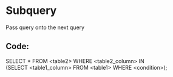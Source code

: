
# Subquery

Pass query onto the next query

## Code:

SELECT * FROM \<table2\> WHERE \<table2_column\> IN  
(SELECT  \<table1_column\> FROM \<table1\> WHERE \<condition\>);  